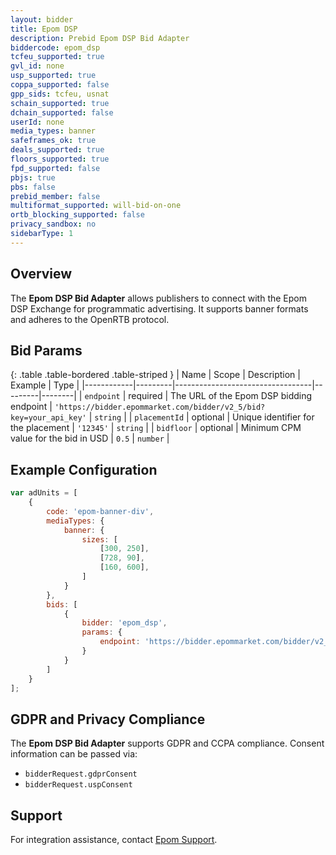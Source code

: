 ```yaml
---
layout: bidder
title: Epom DSP
description: Prebid Epom DSP Bid Adapter
biddercode: epom_dsp
tcfeu_supported: true
gvl_id: none
usp_supported: true
coppa_supported: false
gpp_sids: tcfeu, usnat
schain_supported: true
dchain_supported: false
userId: none
media_types: banner
safeframes_ok: true
deals_supported: true
floors_supported: true
fpd_supported: false
pbjs: true
pbs: false
prebid_member: false
multiformat_supported: will-bid-on-one
ortb_blocking_supported: false
privacy_sandbox: no
sidebarType: 1
---
```


## Overview

The **Epom DSP Bid Adapter** allows publishers to connect with the Epom DSP Exchange for programmatic advertising. It supports banner formats and adheres to the OpenRTB protocol.

## Bid Params

{: .table .table-bordered .table-striped }
| Name        | Scope    | Description                              | Example  | Type    |
|------------|---------|----------------------------------|---------|--------|
| `endpoint` | required | The URL of the Epom DSP bidding endpoint | `'https://bidder.epommarket.com/bidder/v2_5/bid?key=your_api_key'` | `string` |
| `placementId` | optional | Unique identifier for the placement      | `'12345'` | `string` |
| `bidfloor` | optional | Minimum CPM value for the bid in USD    | `0.5`     | `number` |

## Example Configuration

```javascript
var adUnits = [
    {
        code: 'epom-banner-div',
        mediaTypes: {
            banner: {
                sizes: [
                    [300, 250],
                    [728, 90],
                    [160, 600],
                ]
            }
        },
        bids: [
            {
                bidder: 'epom_dsp',
                params: {
                    endpoint: 'https://bidder.epommarket.com/bidder/v2_5/bid?key=your_api_key'
                }
            }
        ]
    }
];
```

## GDPR and Privacy Compliance

The **Epom DSP Bid Adapter** supports GDPR and CCPA compliance. Consent information can be passed via:

- `bidderRequest.gdprConsent`
- `bidderRequest.uspConsent`

## Support

For integration assistance, contact [Epom Support](mailto:support@epom.com).
